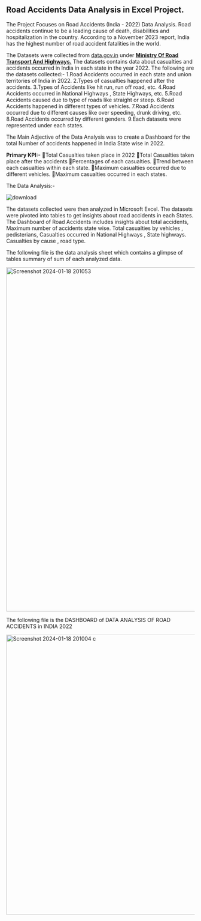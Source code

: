 ## **Road Accidents Data Analysis in Excel Project.**

The Project Focuses on Road Accidents (India - 2022) Data Analysis. Road accidents continue to be a leading cause of death, disabilities and hospitalization in the country. According to a November 2023 report, India has the highest number of road accident fatalities in the world.

The Datasets were collected from [data.gov.in](https://data.gov.in/) under [**Ministry Of Road Transport And Highways.**](https://morth.nic.in/) The datasets contains data about casualties and accidents occurred in India in each state in the year 2022.
The following are the datasets collected:-
1.Road Accidents occurred in each state and union territories of India in 2022.
2.Types of casualties happened after the accidents.
3.Types of Accidents like hit run, run off road, etc.
4.Road Accidents occurred in National Highways , State Highways, etc.
5.Road Accidents caused due to type of roads like straight or steep.
6.Road Accidents happened in different types of vehicles.
7.Road Accidents occurred due to different causes like over speeding, drunk driving, etc.
8.Road Accidents occurred by different genders.
9.Each datasets were represented under each states.

The Main Adjective of the Data Analysis was to create a Dashboard for the total Number of accidents happened in India State wise in 2022.

**Primary KPI:-**
Total Casualties taken place in 2022
Total Casualties taken place after the accidents
Percentages of each casualties.
Trend between each casualties within each state.
Maximum casualties occurred due to different vehicles.
Maximum casualties occurred in each states.

The Data Analysis:-





![download](https://github.com/TwasimodoK/Data-Analysis-Project/assets/145058232/6f1078fa-2187-4d36-80dc-c1a656a68c1e)




The datasets collected were then analyzed in Microsoft Excel.
The datasets were pivoted into tables to get insights about road accidents in each States. 
The Dashboard of Road Accidents includes insights about total accidents,  Maximum number of accidents state wise. Total casualties by vehicles , pedisterians, Casualties occurred in National Highways , State highways. Casualties by cause , road type.

The following file is the data analysis sheet which contains a glimpse of tables summary of sum of each analyzed data.




<img width="917" alt="Screenshot 2024-01-18 201053" src="https://github.com/TwasimodoK/Data-Analysis-Project/assets/145058232/74688e91-531c-4ff8-8fc9-d60f1405c8ab">


The following file is the DASHBOARD of DATA ANALYSIS OF ROAD ACCIDENTS in INDIA 2022



<img width="746" alt="Screenshot 2024-01-18 201004 c" src="https://github.com/TwasimodoK/Data-Analysis-Project/assets/145058232/aeb6d151-afac-4420-9131-e5e05ac85e6a">

